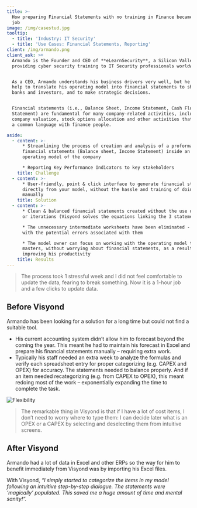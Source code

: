 ```yaml
---
title: >-
  How preparing Financial Statements with no training in Finance became a 1-hour
  job
image: /img/casestud.jpg
tooltip:
  - title: 'Industry: IT Security'
  - title: 'Use Cases: Financial Statements, Reporting'
client: /img/armando.png
client_ask: >+
  Armando is the Founder and CEO of **eLearnSecurity**, a Silicon Valley company
  providing cyber security training to IT Security professionals worldwide.


  As a CEO, Armando understands his business drivers very well, but he needed
  help to translate his operating model into financial statements to share with
  banks and investors, and to make strategic decisions.


  Financial statements (i.e., Balance Sheet, Income Statement, Cash Flow
  Statement) are fundamental for many company-related activities, including
  company valuation, stock options allocation and other activities that require
  a common language with finance people.

aside:
  - content: >-
      * Streamlining the process of creation and analysis of a proforma
      financial statements (Balance sheet, Income Statement) inside an existing
      operating model of the company

      * Reporting Key Performance Indicators to key stakeholders
    title: Challenge
  - content: >-
      * User-friendly, point & click interface to generate financial statements
      directly from your model, without the hassle and training of doing it
      manually
    title: Solution
  - content: >-
      * Clean & balanced financial statements created without the use of plugs
      or iterations (Visyond solves the equations linking the 3 statements)

      * The unnecessary intermediate worksheets have been eliminated - together
      with the potential errors associated with them

      * The model owner can focus on working with the operating model that he
      masters, without worrying about financial statements, as a result
      improving his productivity
    title: Results
---
```

> The process took 1 stressful week and I did not feel comfortable to update the data, fearing to break something. Now it is a 1-hour job and a few clicks to update data.

## Before Visyond

Armando has been looking for a solution for a long time but could not find a suitable tool.

* His current accounting system didn’t allow him to forecast beyond the coming the year. This meant he had to maintain his forecast in Excel and prepare his financial statements manually – requiring extra work.
* Typically his staff needed an extra week to analyze the formulas and verify each spreadsheet entry for proper categorizing (e.g. CAPEX and OPEX) for accuracy. The statements needed to balance properly. And if an item needed recategorizing (e.g. from CAPEX to OPEX), this meant redoing most of the work – exponentially expanding the time to complete the task.

![Flexibility](/img/flexibility.png)

> The remarkable thing in Visyond is that if I have a lot of cost items, I don’t need to worry where to type them: I can decide later what is an OPEX or a CAPEX by selecting and deselecting them from intuitive screens.

## After Visyond

Armando had a lot of data in Excel and other ERPs so the way for him to benefit immediately from Visyond was by importing his Excel files.

With Visyond, _“I simply started to categorize the items in my model following an intuitive step-by-step dialogue. The statements were ‘magically’ populated. This saved me a huge amount of time and mental sanity!”._
